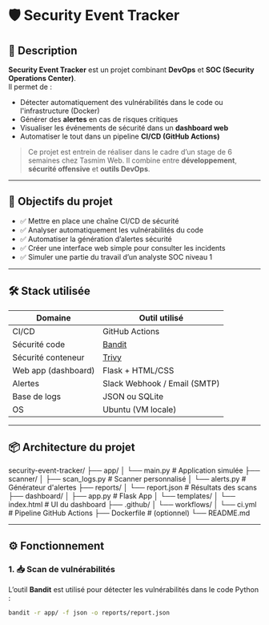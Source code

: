 # 🛡️ Security Event Tracker

## 📌 Description

**Security Event Tracker** est un projet combinant **DevOps** et **SOC (Security Operations Center)**.  
Il permet de :
- Détecter automatiquement des vulnérabilités dans le code ou l'infrastructure (Docker)
- Générer des **alertes** en cas de risques critiques
- Visualiser les événements de sécurité dans un **dashboard web**
- Automatiser le tout dans un pipeline **CI/CD (GitHub Actions)**

> Ce projet est entrein de réaliser dans le cadre d’un stage de 6 semaines chez Tasmim Web. Il combine entre **développement**, **sécurité offensive** et **outils DevOps**.

---

## 🎯 Objectifs du projet

- ✅ Mettre en place une chaîne CI/CD de sécurité
- ✅ Analyser automatiquement les vulnérabilités du code
- ✅ Automatiser la génération d’alertes sécurité
- ✅ Créer une interface web simple pour consulter les incidents
- ✅ Simuler une partie du travail d’un analyste SOC niveau 1

---

## 🛠️ Stack utilisée

| Domaine             | Outil utilisé                                  |
|----------------     |------------------------------------------------|
| CI/CD               | GitHub Actions                                 |
| Sécurité code       | [Bandit](https://github.com/PyCQA/bandit)      |
| Sécurité conteneur  | [Trivy](https://github.com/aquasecurity/trivy) |
| Web app (dashboard) | Flask + HTML/CSS                               |
| Alertes             | Slack Webhook / Email (SMTP)                   |
| Base de logs        | JSON ou SQLite                                 |
| OS                  | Ubuntu (VM locale)                             |

---

## 📦 Architecture du projet

security-event-tracker/
├── app/
│ └── main.py # Application simulée
├── scanner/
│ ├── scan_logs.py # Scanner personnalisé
│ └── alerts.py # Générateur d'alertes
├── reports/
│ └── report.json # Résultats des scans
├── dashboard/
│ ├── app.py # Flask App
│ └── templates/
│ └── index.html # UI du dashboard
├── .github/
│ └── workflows/
│ └── ci.yml # Pipeline GitHub Actions
├── Dockerfile # (optionnel)
└── README.md


---

## ⚙️ Fonctionnement

### 1. 📥 Scan de vulnérabilités

L’outil **Bandit** est utilisé pour détecter les vulnérabilités dans le code Python :

```bash
bandit -r app/ -f json -o reports/report.json
